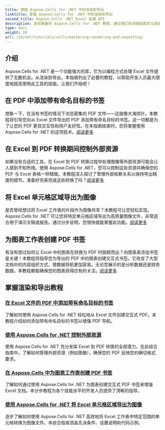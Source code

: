 ```yaml
---
title: 掌握 Aspose.Cells for .NET 中的渲染和导出
linktitle: 掌握 Aspose.Cells for .NET 中的渲染和导出
second_title: Aspose.Cells .NET Excel 处理 API
description: 发现重要的 Aspose.Cells for .NET 教程，通过我们的详细指南学习渲染、导出、管理资源、添加书签等。
type: docs
weight: 20
url: /zh/net/tutorials/cells/mastering-rendering-and-exporting/
---
```

## 介绍

Aspose.Cells for .NET 是一个功能强大的库，它为以编程方式处理 Excel 文件提供了无数机会。从渲染到导出，本指南列出了必要的教程，以帮助开发人员最大限度地提高使用此工具的技能。让我们开始吧！

## 在 PDF 中添加带有命名目标的书签  
想象一下，在没有书签的情况下浏览密集的 PDF 文件——这就像大海捞针。本教程将引导您向从 Excel 文件导出的 PDF 添加带有命名目标的书签。这一切都是为了让您的 PDF 更具交互性和用户友好性。在本指南结束时，您将掌握使用 Aspose.Cells for .NET 的这项技术。[阅读更多](./add-bookmarks-with-named-destinations/)

## 在 Excel 到 PDF 转换期间控制外部资源  
如果没有合适的工具，在 Excel 到 PDF 转换过程中处理图像等外部资源可能会让人感到不知所措。使用 Aspose.Cells for .NET，您可以控制这些资源并确保您的 PDF 与 Excel 表格一样精致。本教程深入探讨了管理外部依赖关系以保持导出精度的细节。准备好完美完成这些转换了吗？[阅读更多](./control-external-resources/)

## 将 Excel 单元格区域导出为图像  
是否曾经想过将 Excel 工作表的片段作为图像共享？本教程可让您轻松实现。Aspose.Cells for .NET 可让您将特定单元格区域导出为高质量图像文件，非常适合用于演示文稿或报告。通过分步说明，您很快就能掌握此功能。[阅读更多](./export-excel-cell-ranges-as-images/)

## 为图表工作表创建 PDF 书签
有没有想过如何让 Excel 中的图表在转换为 PDF 时脱颖而出？向图表表添加书签是关键！本教程将指导您为导出的 PDF 中的图表创建交互式书签。它改变了大型文档中的内容组织方式，使数据导航更加容易。无论您展示的是分析数据还是财务数据，本教程都能确保您的图表获得应有的关注。[阅读更多](./creating-pdf-bookmark-for-chart-sheet/)

## 掌握渲染和导出教程
### [在 Excel 文件的 PDF 中添加带有命名目标的书签](./add-bookmarks-with-named-destinations/)
了解如何使用 Aspose.Cells for .NET 轻松地从 Excel 文件创建交互式 PDF。本教程介绍如何添加带有命名目标的书签以增强 PDF 导航。
### [使用 Aspose.Cells for .NET 控制外部资源](./control-external-resources/)
使用 Aspose.Cells for .NET 充分发挥 Excel 到 PDF 转换的全部潜力。在此综合指南中，了解如何管理外部资源（例如图像），确保您的 PDF 反映您的确切格式要求。
### [在 Aspose.Cells 中为图表工作表创建 PDF 书签](./creating-pdf-bookmark-for-chart-sheet/)
了解如何通过使用 Aspose.Cells for .NET 为图表创建交互式 PDF 书签来增强 Excel 文档。本分步教程为各个技能水平的开发人员提供了清晰的指导。
### [使用 Aspose.Cells for .NET 将 Excel 单元格区域导出为图像](./export-excel-cell-ranges-as-images/)
逐步了解如何使用 Aspose.Cells for .NET 高效地将 Excel 工作表中特定范围的单元格转换为图像文件。本综合指南涵盖先决条件、设置说明和代码示例。